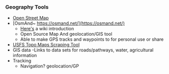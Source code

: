 ### Geography Tools
+ [Open Street Map](https://www.openstreetmap.org/about)
+ [OsmAnd~ https://osmand.net/](https://osmand.net/)
  - [Here's](https://wiki.openstreetmap.org/wiki/Using_OpenStreetMap_offline) a wiki introduction
  - Open Source Map And geolocation/GIS tool
  - Able to make GPS tracks and waypoints to for personal use or share
+ [USFS Topo Maps Scraping Tool](https://gist.github.com/kk7ds/e47b50bd80c405dcdfb9cf44c1448137#file-ustopo_fetch-py)
+ GIS data
  -Links to data sets for roads/pathways, water, agricultural information
+ Tracking
  - Navigation? geolocation/GP
